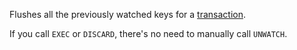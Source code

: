 Flushes all the previously watched keys for a [transaction][tt].

[tt]: ../topics/transactions.md

If you call `EXEC` or `DISCARD`, there's no need to manually call `UNWATCH`.

